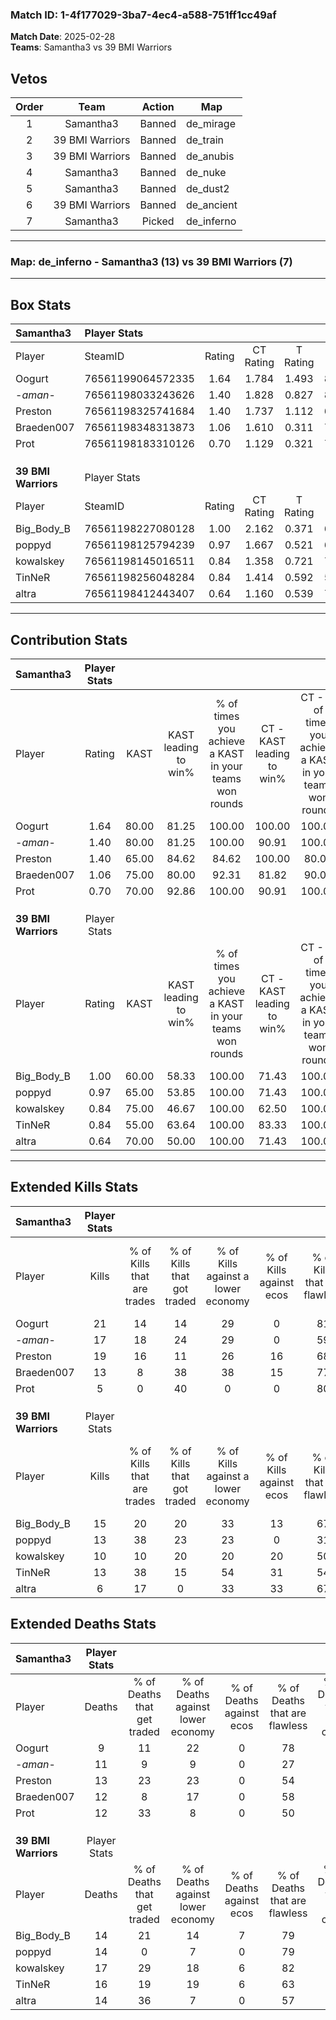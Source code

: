 ### Match ID: 1-4f177029-3ba7-4ec4-a588-751ff1cc49af  
**Match Date**: 2025-02-28  
**Teams**: Samantha3 vs 39 BMI Warriors  

## Vetos  

| Order | Team | Action | Map |
| :---: | :--: | :----: | --- |
| 1 | Samantha3 | Banned | de_mirage |
| 2 | 39 BMI Warriors | Banned | de_train |
| 3 | 39 BMI Warriors | Banned | de_anubis |
| 4 | Samantha3 | Banned | de_nuke |
| 5 | Samantha3 | Banned | de_dust2 |
| 6 | 39 BMI Warriors | Banned | de_ancient |
| 7 | Samantha3 | Picked | de_inferno |

---  

### **Map**: de_inferno - Samantha3 (13) vs 39 BMI Warriors (7)  
---  

## Box Stats  

| **Samantha3**       | Player Stats      |        |           |          |       |       |       |         |        |      |     |
| :- | :- | :-: | :-: | :-: | :-: | :-: | :-: | :-: | :-: | :-: | :-: |
| Player              | SteamID           | Rating | CT Rating | T Rating | KAST  |  ADR  | Kills | Assists | Deaths | K/D  | HS% |
| Oogurt              | 76561199064572335 |  1.64  |   1.784   |  1.493   | 80.00 | 96.3  |  21   |    4    |   9    | 2.33 | 33  |
| -_aman_-            | 76561198033243626 |  1.40  |   1.828   |  0.827   | 80.00 | 87.2  |  17   |    7    |   11   | 1.55 | 58  |
| Preston             | 76561198325741684 |  1.40  |   1.737   |  1.112   | 65.00 | 109.1 |  19   |    9    |   13   | 1.46 | 15  |
| Braeden007          | 76561198348313873 |  1.06  |   1.610   |  0.311   | 75.00 | 58.6  |  13   |    4    |   12   | 1.08 | 53  |
| Prot                | 76561198183310126 |  0.70  |   1.129   |  0.321   | 70.00 | 54.1  |   5   |   11    |   12   | 0.42 | 60  |
|                     |                   |        |           |          |       |       |       |         |        |      |     |
|                     |                   |        |           |          |       |       |       |         |        |      |     |
|                     |                   |        |           |          |       |       |       |         |        |      |     |
| **39 BMI Warriors** | Player Stats      |        |           |          |       |       |       |         |        |      |     |
| Player              | SteamID           | Rating | CT Rating | T Rating | KAST  |  ADR  | Kills | Assists | Deaths | K/D  | HS% |
| Big_Body_B          | 76561198227080128 |  1.00  |   2.162   |  0.371   | 60.00 | 68.4  |  15   |    2    |   14   | 1.07 | 53  |
| poppyd              | 76561198125794239 |  0.97  |   1.667   |  0.521   | 65.00 | 65.3  |  13   |    8    |   14   | 0.93 | 61  |
| kowalskey           | 76561198145016511 |  0.84  |   1.358   |  0.721   | 75.00 | 69.6  |  10   |    5    |   17   | 0.59 | 80  |
| TinNeR              | 76561198256048284 |  0.84  |   1.414   |  0.592   | 55.00 | 72.7  |  13   |    2    |   16   | 0.81 | 61  |
| altra               | 76561198412443407 |  0.64  |   1.160   |  0.539   | 70.00 | 53.0  |   6   |    3    |   14   | 0.43 | 50  |
---  

## Contribution Stats  

| **Samantha3**       | Player Stats |       |                      |                                                        |                           |                                                             |                          |                                                            |
| :- | :-: | :-: | :-: | :-: | :-: | :-: | :-: | :-: |
| Player              |    Rating    | KAST  | KAST leading to win% | % of times you achieve a KAST in your teams won rounds | CT - KAST leading to win% | CT - % of times you achieve a KAST in your teams won rounds | T - KAST leading to win% | T - % of times you achieve a KAST in your teams won rounds |
| Oogurt              |     1.64     | 80.00 |        81.25         |                         100.00                         |          100.00           |                           100.00                            |          50.00           |                           100.00                           |
| -_aman_-            |     1.40     | 80.00 |        81.25         |                         100.00                         |           90.91           |                           100.00                            |          60.00           |                           100.00                           |
| Preston             |     1.40     | 65.00 |        84.62         |                         84.62                          |          100.00           |                            80.00                            |          60.00           |                           100.00                           |
| Braeden007          |     1.06     | 75.00 |        80.00         |                         92.31                          |           81.82           |                            90.00                            |          75.00           |                           100.00                           |
| Prot                |     0.70     | 70.00 |        92.86         |                         100.00                         |           90.91           |                           100.00                            |          100.00          |                           100.00                           |
|                     |              |       |                      |                                                        |                           |                                                             |                          |                                                            |
|                     |              |       |                      |                                                        |                           |                                                             |                          |                                                            |
|                     |              |       |                      |                                                        |                           |                                                             |                          |                                                            |
| **39 BMI Warriors** | Player Stats |       |                      |                                                        |                           |                                                             |                          |                                                            |
| Player              |    Rating    | KAST  | KAST leading to win% | % of times you achieve a KAST in your teams won rounds | CT - KAST leading to win% | CT - % of times you achieve a KAST in your teams won rounds | T - KAST leading to win% | T - % of times you achieve a KAST in your teams won rounds |
| Big_Body_B          |     1.00     | 60.00 |        58.33         |                         100.00                         |           71.43           |                           100.00                            |          40.00           |                           100.00                           |
| poppyd              |     0.97     | 65.00 |        53.85         |                         100.00                         |           71.43           |                           100.00                            |          33.33           |                           100.00                           |
| kowalskey           |     0.84     | 75.00 |        46.67         |                         100.00                         |           62.50           |                           100.00                            |          28.57           |                           100.00                           |
| TinNeR              |     0.84     | 55.00 |        63.64         |                         100.00                         |           83.33           |                           100.00                            |          40.00           |                           100.00                           |
| altra               |     0.64     | 70.00 |        50.00         |                         100.00                         |           71.43           |                           100.00                            |          28.57           |                           100.00                           |
---  

## Extended Kills Stats  

| **Samantha3**       | Player Stats |                            |                            |                                    |                         |                              |                                 |                                       |                    |           |
| :- | :-: | :-: | :-: | :-: | :-: | :-: | :-: | :-: | :-: | :-: |
| Player              |    Kills     | % of Kills that are trades | % of Kills that got traded | % of Kills against a lower economy | % of Kills against ecos | % of Kills that are flawless | % of Kills that are close duels | % of Kills that are assisted by flash | Pistol Round Kills | AWP Kills |
| Oogurt              |      21      |             14             |             14             |                 29                 |            0            |              81              |                0                |                   0                   |         1          |     1     |
| -_aman_-            |      17      |             18             |             24             |                 29                 |            0            |              59              |               18                |                   0                   |         0          |     1     |
| Preston             |      19      |             16             |             11             |                 26                 |           16            |              68              |               11                |                   5                   |         11         |     0     |
| Braeden007          |      13      |             8              |             38             |                 38                 |           15            |              77              |                0                |                   0                   |         0          |     1     |
| Prot                |      5       |             0              |             40             |                 0                  |            0            |              80              |                0                |                   0                   |         0          |     0     |
|                     |              |                            |                            |                                    |                         |                              |                                 |                                       |                    |           |
|                     |              |                            |                            |                                    |                         |                              |                                 |                                       |                    |           |
|                     |              |                            |                            |                                    |                         |                              |                                 |                                       |                    |           |
| **39 BMI Warriors** | Player Stats |                            |                            |                                    |                         |                              |                                 |                                       |                    |           |
| Player              |    Kills     | % of Kills that are trades | % of Kills that got traded | % of Kills against a lower economy | % of Kills against ecos | % of Kills that are flawless | % of Kills that are close duels | % of Kills that are assisted by flash | Pistol Round Kills | AWP Kills |
| Big_Body_B          |      15      |             20             |             20             |                 33                 |           13            |              67              |                0                |                   0                   |         0          |     2     |
| poppyd              |      13      |             38             |             23             |                 23                 |            0            |              31              |                8                |                   0                   |         0          |     2     |
| kowalskey           |      10      |             10             |             20             |                 20                 |           20            |              50              |               10                |                  10                   |         0          |     2     |
| TinNeR              |      13      |             38             |             15             |                 54                 |           31            |              54              |                0                |                   0                   |         0          |     3     |
| altra               |      6       |             17             |             0              |                 33                 |           33            |              67              |                0                |                   0                   |         1          |     1     |
## Extended Deaths Stats  

| **Samantha3**       | Player Stats |                             |                                   |                          |                               |                            |                           |               |
| :- | :-: | :-: | :-: | :-: | :-: | :-: | :-: | :-: |
| Player              |    Deaths    | % of Deaths that get traded | % of Deaths against lower economy | % of Deaths against ecos | % of Deaths that are flawless | % of Deaths that are close | % of Deaths while blinded | Deaths to AWP |
| Oogurt              |      9       |             11              |                22                 |            0             |              78               |             0              |             0             |       0       |
| -_aman_-            |      11      |              9              |                 9                 |            0             |              27               |             9              |             0             |       0       |
| Preston             |      13      |             23              |                23                 |            0             |              54               |             8              |             0             |       0       |
| Braeden007          |      12      |              8              |                17                 |            0             |              58               |             0              |             8             |       0       |
| Prot                |      12      |             33              |                 8                 |            0             |              50               |             0              |             0             |       1       |
|                     |              |                             |                                   |                          |                               |                            |                           |               |
|                     |              |                             |                                   |                          |                               |                            |                           |               |
|                     |              |                             |                                   |                          |                               |                            |                           |               |
| **39 BMI Warriors** | Player Stats |                             |                                   |                          |                               |                            |                           |               |
| Player              |    Deaths    | % of Deaths that get traded | % of Deaths against lower economy | % of Deaths against ecos | % of Deaths that are flawless | % of Deaths that are close | % of Deaths while blinded | Deaths to AWP |
| Big_Body_B          |      14      |             21              |                14                 |            7             |              79               |             0              |             0             |       4       |
| poppyd              |      14      |              0              |                 7                 |            0             |              79               |             7              |             0             |       1       |
| kowalskey           |      17      |             29              |                18                 |            6             |              82               |             6              |             0             |       2       |
| TinNeR              |      16      |             19              |                19                 |            6             |              63               |             0              |             0             |       3       |
| altra               |      14      |             36              |                 7                 |            0             |              57               |             21             |             7             |       2       |
